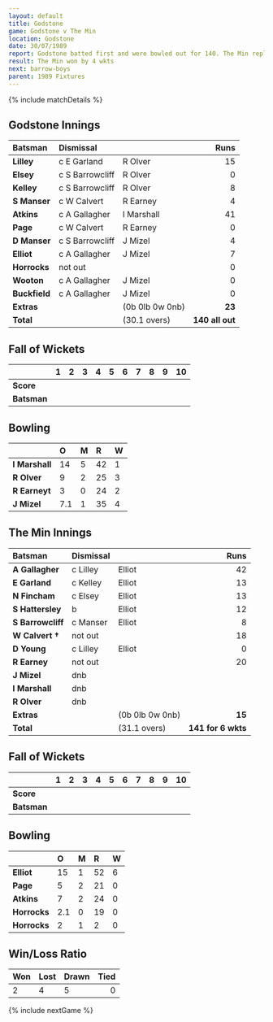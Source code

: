 ```yaml
---
layout: default
title: Godstone
game: Godstone v The Min
location: Godstone
date: 30/07/1989
report: Godstone batted first and were bowled out for 140. The Min replied with 141 for 6 wkts
result: The Min won by 4 wkts
next: barrow-boys
parent: 1989 Fixtures
---
```


{% include matchDetails %}

## Godstone Innings

| Batsman | Dismissal |  | Runs |
|:---|:---|---|---:|
| **Lilley** | c E Garland | R Olver | 15 | 
| **Elsey** | c S Barrowcliff | R Olver | 0 | 
| **Kelley** | c S Barrowcliff | R Olver | 8 | 
| **S Manser** | c W Calvert | R Earney | 4 | 
| **Atkins** | c A Gallagher | I Marshall | 41 | 
| **Page** | c W Calvert | R Earney | 0 |
| **D Manser** | c S Barrowcliff | J Mizel | 4 | 
| **Elliot** | c A Gallagher | J Mizel | 7 |
| **Horrocks** | not out |  | 0 | 
| **Wooton** | c A Gallagher | J Mizel | 0 | 
| **Buckfield** | c A Gallagher | J Mizel | 0 |
| **Extras** | | (0b 0lb 0w 0nb) | **23** | 
| **Total** | | (30.1 overs) | **140 all out** | 

## Fall of Wickets

| | 1 | 2 | 3 | 4 | 5 | 6 | 7 | 8 | 9 | 10 |
|---|:---:|:---:|:---:|:---:|:---:|:---:|:---:|:---:|:---:|:---:|
| **Score** |  |  |  |  |  |  |  |  |  |  |
| **Batsman** |  |  |  |  |  |  |  |  |  |  |

## Bowling

| | O | M | R | W |
|---|:---|:---|:---|:---|
| **I Marshall** | 14 | 5 | 42 | 1 | 
| **R Olver** | 9 | 2 | 25 | 3 | 
| **R Earneyt** | 3 | 0 | 24 | 2 | 
| **J Mizel** | 7.1 | 1 | 35 | 4 | 

## The Min Innings

| Batsman | Dismissal |  | Runs |
|:---|:---|---|---:|
| **A Gallagher** | c Lilley | Elliot | 42 | 
| **E Garland** | c Kelley | Elliot | 13 | 
| **N Fincham** | c Elsey | Elliot | 13 | 
| **S Hattersley** | b | Elliot | 12 | 
| **S Barrowcliff** | c Manser | Elliot | 8 | 
| **W Calvert &#8224;** | not out |   | 18 | 
| **D Young** | c Lilley | Elliot | 0 | 
| **R Earney** | not out |  | 20 | 
| **J Mizel** | dnb |  |  |
| **I Marshall** | dnb |  |  | 
| **R Olver** | dnb |  |  | 
| **Extras** | | (0b 0lb 0w 0nb) | **15** | 
| **Total** | | (31.1 overs) | **141 for 6 wkts** | 

## Fall of Wickets

| | 1 | 2 | 3 | 4 | 5 | 6 | 7 | 8 | 9 | 10 |
|---|:---:|:---:|:---:|:---:|:---:|:---:|:---:|:---:|:---:|:---:|
| **Score** |  |  |  |  |  |  |  |  |  |  |
| **Batsman** |  |  |  |  |  |  |  |  |  |  |

## Bowling

| | O | M | R | W |
|---|:---|:---|:---|:---|
| **Elliot** | 15 | 1 | 52 | 6 | 
| **Page** | 5 | 2 | 21 | 0 | 
| **Atkins** | 7 | 2 | 24 | 0 | 
| **Horrocks** | 2.1 | 0 | 19 | 0 | 
| **Horrocks** | 2 | 1 | 2 | 0 | 

## Win/Loss Ratio

| Won | Lost | Drawn | Tied |
|:---|:---|:---|---:|
| 2 | 4 | 5 | 0 |

{% include nextGame %}